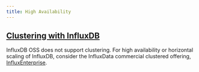 ```yaml
---
title: High Availability
---
```


## [Clustering with InfluxDB](/influxdb/v1.6/high_availability/clusters/)

InfluxDB OSS does not support clustering.
For high availability or horizontal scaling of InfluxDB, consider the InfluxData
commercial clustered offering,
[InfluxEnterprise](https://portal.influxdata.com/).
